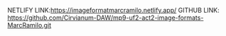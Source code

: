 NETLIFY LINK:https://imageformatmarcramilo.netlify.app/
GITHUB LINK: https://github.com/Cirvianum-DAW/mp9-uf2-act2-image-formats-MarcRamilo.git 